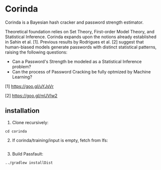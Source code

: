 
# Corinda

Corinda is a Bayesian hash cracker and password strength estimator.

Theoretical foundation relies on Set Theory, First-order Model Theory, and Statistical Inference. Corinda expands upon the notions already established in Sahin et al. [1]. Previous results by Rodrigues et al. [2] suggest that human-biased models generate passwords with distinct statistical patterns, raising the following questions:

 - Can a Password's Strength be modeled as a Statistical Inference problem? 
 - Can the process of Password Cracking be fully optmized by Machine Learning?
 
 [1] https://goo.gl/uYJsVr
 
 [2] https://goo.gl/mUVlw2

## installation

1. Clone recursively:
```git clone --recursive https://github.com/bernardoaraujor/corinda
cd corinda
```

2. If corinda/training/input is empty, fetch from lfs:
```git lfs fetch
```

3. Build Passfault:
```cd model_recognition/passfault/commandLine
../gradlew installDist
```
